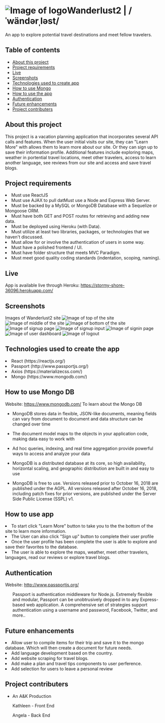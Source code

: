 # ![Image of logo](client/public/images/favicon.png)Wanderlust2 | /ˈwändərˌləst/

An app to explore potential travel destinations and meet fellow travelers.

## Table of contents

* [About this project](#about-this-project)
* [Project requirements](#project-requirements)
* [Live](#live)
* [Screenshots](#screenshots)
* [Technologies used to create app](#technologies-used)
* [How to use Mongo](#mongo)
* [How to use the app](#how-to-use-app)
* [Authentication](#authentication)
* [Future enhancements](#future-enhancements)
* [Project contributers](#project-contributers)

## <a name="about-this-project"></a> About this project

This project is a vacation planning application that incorporates several API calls and features. When the user initial visits our site, they can "Learn More" with allows them to learn more about our site. Or they can sign up to save their information profile. Additional features include exploring maps, weather in portential travel locations, meet other travelers, access to learn another language, see reviews from our site and access and save travel blogs. 

## <a name="project-requirements"></a> Project requirements

<li>Must use ReactJS</li>
<li>Must use AJAX to pull datMust use a Node and Express Web Server.</li>
<li>Must be backed by a MySQL or MongoDB Database with a Sequelize or Mongoose ORM.</li>
<li>Must have both GET and POST routes for retrieving and adding new data.</li> 
<li>Must be deployed using Heroku (with Data).</li>
<li>Must utilize at least two libraries, packages, or technologies that we haven't discussed.</li>
<li>Must allow for or involve the authentication of users in some way.</li>
<li>Must have a polished frontend / UI.</li>
<li>Must have folder structure that meets MVC Paradigm.</li>
<li>Must meet good quality coding standards (indentation, scoping, naming).</li>

## <a name="live"></a> Live
App is available live through Heroku:
https://stormy-shore-36096.herokuapp.com/


## <a name="screenshots"></a> Screenshots
Images of Wanderlust2 site
![Image of top of the site](client/build/images/Readme1.png)
![Image of middle of the site](client/build/images/Readme2.png)
![Image of bottom of the site](client/build/images/Readme3.png)
![Image of signup page](client/build/images/Readme4.png)
![Image of signup input](client/build/images/Readme5.png)
![Image of signin page](client/build/images/Readme6.png)
![Image of user dashboard](client/build/images/Readme7.png)
![Image of logout](client/build/images/Readme8.png)

## <a name="technologies-used"></a> Technologies used to create the app
<li>React (https://reactjs.org/)</li>
<li>Passport (http://www.passportjs.org/)</li>
<li>Axios (https://materializecss.com/)</li>
<li>Mongo (https://www.mongodb.com/)</li>


## <a name="mongo"></a> How to use Mongo DB
Website: https://www.mongodb.com/
To learn about the Mongo DB</a>
* MongoDB stores data in flexible, JSON-like documents, meaning fields can vary from document to document and data structure can be changed over time

* The document model maps to the objects in your application code, making data easy to work with

* Ad hoc queries, indexing, and real time aggregation provide powerful ways to access and analyze your data

* MongoDB is a distributed database at its core, so high availability, horizontal scaling, and geographic distribution are built in and easy to use

* MongoDB is free to use. Versions released prior to October 16, 2018 are published under the AGPL. All versions released after October 16, 2018, including patch fixes for prior versions, are published under the Server Side Public License (SSPL) v1.

## <a name="how-to-use-app"></a> How to use app
<li>To start click "Learn More" button to take you to the the bottom of the site to learn more information.</li>
<li>The User can also click "Sign up" button to complete their user profile</li>
<li>Once the user profile has been complete the user is able to explore and save their favorites to the database.</li>
<li>The user is able to explore the maps, weather, meet other travelers, languages, read our reviews or explore travel blogs.</li>


## <a name="authentication"></a> Authentication
Website: http://www.passportjs.org/
<ul>Passport is authentication middleware for Node.js. Extremely flexible and modular, Passport can be unobtrusively dropped in to any Express-based web application. A comprehensive set of strategies support authentication using a username and password, Facebook, Twitter, and more..</ul>


## <a name="future-enhancements"></a> Future enhancements
<li>Allow user to compile items for their trip and save it to the mongo database. Which will then create a document for future needs.</li>
<li>Add language development based on the country.</li>
<li>Add website scraping for travel blogs.</li>
<li>Add make a plan and travel tips components to user perference.</li>
<li>Add selection for users to leave a personal review</li>

## <a name="project-contributers"></a> Project contributers
* An A&K Production
<ol>Kathleen - Front End</ol>
<ol>Angela - Back End</ol>
